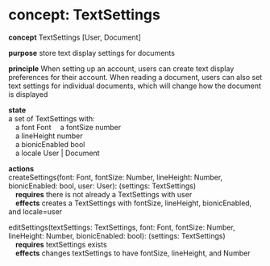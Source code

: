 # concept: TextSettings

**concept** TextSettings \[User, Document\]

**purpose** store text display settings for documents

**principle** When setting up an account, users can create text display preferences for their account. When reading a document, users can also set text settings for individual documents, which will change how the document is displayed 

**state**  
a set of TextSettings with:  
&emsp;a font Font
&emsp;a fontSize number  
&emsp;a lineHeight number  
&emsp;a bionicEnabled bool  
&emsp;a locale User | Document

**actions**  
createSettings(font: Font, fontSize: Number, lineHeight: Number, bionicEnabled: bool, user: User): (settings: TextSettings)  
&emsp;**requires** there is not already a TextSettings with user  
&emsp;**effects** creates a TextSettings with fontSize, lineHeight, bionicEnabled, and locale=user

editSettings(textSettings: TextSettings, font: Font, fontSize: Number, lineHeight: Number, bionicEnabled: bool): (settings: TextSettings)  
&emsp;**requires** textSettings exists  
&emsp;**effects** changes textSettings to have fontSize, lineHeight, and Number
